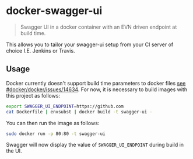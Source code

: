 docker-swagger-ui
===========================
> Swagger UI in a docker container with an EVN driven endpoint at build time.

This allows you to tailor your swagger-ui setup from your CI server of choice I.E.
Jenkins or Travis.

## Usage

Docker currently doesn't support build time parameters to docker files [see #docker/docker/issues/14634](https://github.com/docker/docker/issues/14634).  For now, it is necessary to build images with this project as follows:

```sh
export SWAGGER_UI_ENDPOINT=https://github.com
cat Dockerfile | envsubst | docker build -t swagger-ui -
```

You can then run the image as follows:

```sh
sudo docker run -p 80:80 -t swagger-ui
```

Swagger will now display the value of `SWAGGER_UI_ENDPOINT` during build in the UI.
